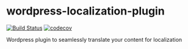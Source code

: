 wordpress-localization-plugin
=============================

[![Build Status](https://travis-ci.org/Smartling/wordpress-localization-plugin.svg?branch=master)](https://travis-ci.org/Smartling/wordpress-localization-plugin)
[![codecov](https://codecov.io/gh/Smartling/wordpress-localization-plugin/branch/master/graph/badge.svg)](https://codecov.io/gh/Smartling/wordpress-localization-plugin)

Wordpress plugin to seamlessly translate your content for localization
